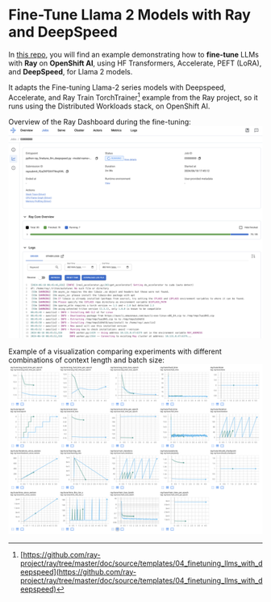 # Fine-Tune Llama 2 Models with Ray and DeepSpeed

In [this repo](https://github.com/opendatahub-io/distributed-workloads/tree/main/examples/ray-finetune-llm-deepspeed), you will find an example demonstrating how to **fine-tune** LLMs with **Ray** on **OpenShift AI**, using HF Transformers, Accelerate, PEFT (LoRA), and **DeepSpeed**, for Llama 2 models.

It adapts the Fine-tuning Llama-2 series models with Deepspeed, Accelerate, and Ray Train TorchTrainer[^1] example from the Ray project, so it runs using the Distributed Workloads stack, on OpenShift AI.

Overview of the Ray Dashboard during the fine-tuning:
![Overview](img/dashboard.png)

Example of a visualization comparing experiments with different combinations of context length and batch size:
![Tensorboard](img/tensorboard.png)

[^1]: [https://github.com/ray-project/ray/tree/master/doc/source/templates/04_finetuning_llms_with_deepspeed](https://github.com/ray-project/ray/tree/master/doc/source/templates/04_finetuning_llms_with_deepspeed)

